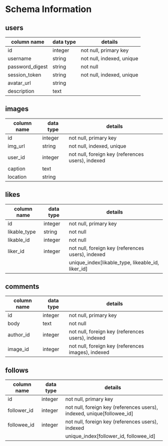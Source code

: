 # Schema Information

## users

| column name     | data type | details                         |
| ----------------|-----------| --------------------------------|
| id              | integer   | not null, primary key           |
| username        | string    | not null, indexed, unique       |
| password_digest | string    | not null                        |
| session_token   | string    | not null, indexed, unique       |
| avatar_url      | string    |                                 |
| description     | text      |                                 |


## images

| column name | data type | details |
| ----------- |-----------| --------|
| id | integer | not null, primary key |
| img_url | string | not null, indexed, unique |
| user_id | integer | not null, foreign key (references users), indexed
| caption | text | |
| location | string | |

## likes
| column name | data type | details |
| ----------- |-----------| --------|
| id | integer | not null, primary key |
| likable_type | string | not null |
| likable_id | integer | not null |
| liker_id | integer | not null, foreign key (references users), indexed |
|  | | unique_index[likable_type, likeable_id, liker_id] |

## comments
| column name | data type | details |
| ----------- |-----------| --------|
| id | integer | not null, primary key |
| body | text | not null |
| author_id | integer | not null, foreign key (references users), indexed |
| image_id | integer | not null, foreign key (references images), indexed |

## follows
| column name | data type | details |
| ----------- |-----------| --------|
| id | integer | not null, primary key |
| follower_id | integer | not null, foreign key (references users), indexed, unique[followee_id] |
| followee_id | integer | not null, foreign key (references users), indexed |
| | | unique_index[follower_id, followee_id] |
